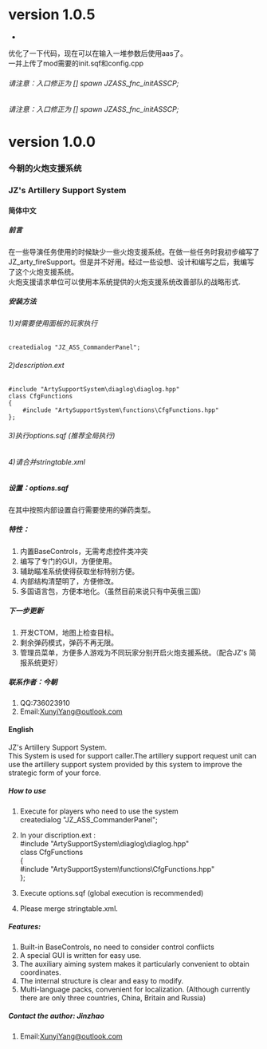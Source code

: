 # version 1.0.5   
+
优化了一下代码，现在可以在输入一堆参数后使用aas了。  
一并上传了mod需要的init.sqf和config.cpp

###### 请注意：入口修正为 [] spawn JZASS_fnc_initASSCP;  
###### 请注意：入口修正为 [] spawn JZASS_fnc_initASSCP;  
# version 1.0.0  

### 今朝的火炮支援系统  
### JZ's Artillery Support System  

#### 简体中文  


##### 前言  

在一些导演任务使用的时候缺少一些火炮支援系统。在做一些任务时我初步编写了JZ_arty_fireSupport。但是并不好用。经过一些设想、设计和编写之后，我编写了这个火炮支援系统。  
火炮支援请求单位可以使用本系统提供的火炮支援系统改善部队的战略形式.  


##### 安装方法  
###### 1)对需要使用面板的玩家执行  
    createdialog "JZ_ASS_CommanderPanel";  

###### 2)description.ext  
  
    #include "ArtySupportSystem\diaglog\diaglog.hpp"  
    class CfgFunctions  
    {  
    	#include "ArtySupportSystem\functions\CfgFunctions.hpp"  
    };  

###### 3)执行options.sqf  (推荐全局执行)  

###### 4)请合并stringtable.xml  

##### 设置：options.sqf  
在其中按照内部设置自行需要使用的弹药类型。  

##### 特性：  
1. 内置BaseControls，无需考虑控件类冲突  
2. 编写了专门的GUI，方便使用。  
3. 辅助瞄准系统使得获取坐标特别方便。  
4. 内部结构清楚明了，方便修改。  
5. 多国语言包，方便本地化。（虽然目前来说只有中英俄三国）  

##### 下一步更新  
1. 开发CTOM，地图上检查目标。  
2. 剩余弹药模式，弹药不再无限。  
3. 管理员菜单，方便多人游戏为不同玩家分别开启火炮支援系统。（配合JZ's 简报系统更好）  

##### 联系作者：今朝  
1. QQ:736023910  
2. Email:XunyiYang@outlook.com  

#### English  

JZ's Artillery Support System.  
This System is used for support caller.The artillery support request unit can use the artillery support system provided by this system to improve the strategic form of your force.  

##### How to use  
1. Execute for players who need to use the system   
    createdialog "JZ_ASS_CommanderPanel";  

2. In your discription.ext :  
    #include "ArtySupportSystem\diaglog\diaglog.hpp"  
    class CfgFunctions  
    {  
    	#include "ArtySupportSystem\functions\CfgFunctions.hpp"  
    };  
3. Execute options.sqf (global execution is recommended)  
4. Please merge stringtable.xml.  

##### Features:  
1. Built-in BaseControls, no need to consider control conflicts  
2. A special GUI is written for easy use.  
3. The auxiliary aiming system makes it particularly convenient to obtain coordinates.  
4. The internal structure is clear and easy to modify.  
5. Multi-language packs, convenient for localization. (Although currently there are only three countries, China, Britain and Russia)  


##### Contact the author: Jinzhao  
1. Email:XunyiYang@outlook.com    
